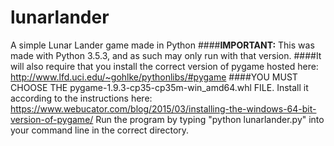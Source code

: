 # lunarlander
A simple Lunar Lander game made in Python
####**IMPORTANT:** This was made with Python 3.5.3, and as such may only run with that version.
####It will also require that you install the correct version of pygame hosted here: http://www.lfd.uci.edu/~gohlke/pythonlibs/#pygame
####YOU MUST CHOOSE THE pygame-1.9.3-cp35-cp35m-win_amd64.whl FILE. Install it according to the instructions here: https://www.webucator.com/blog/2015/03/installing-the-windows-64-bit-version-of-pygame/
Run the program by typing "python lunarlander.py" into your command line in the correct directory.
